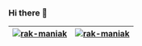 ### Hi there 👋

<!--
**AndriiBabushko/AndriiBabushko** is a ✨ _special_ ✨ repository because its `README.md` (this file) appears on your GitHub profile.

Here are some ideas to get you started:

- 🔭 I’m currently working on ...
- 🌱 I’m currently learning ...
- 👯 I’m looking to collaborate on ...
- 🤔 I’m looking for help with ...
- 💬 Ask me about ...
- 📫 How to reach me: ...
- 😄 Pronouns: ...
- ⚡ Fun fact: ...
-->

<table>
  <thead>
    <tr>
      <th>
        <a href="https://github.com/RAK-MANIAK/RAK-MANIAK">
          <img align="center" src="https://github-readme-stats-sigma-five.vercel.app/api?username=rak-maniak&show_icons=true&theme=dracula&hide_border=true" alt="rak-maniak" style="max-width: 100%;">
        </a>
      </th>
      <th>
        <a href="https://github.com/RAK-MANIAK/RAK-MANIAK">
          <img align="center" src="https://github-readme-stats-sigma-five.vercel.app/api/top-langs/?username=rak-maniak&layout=compact&theme=dracula&hide_border=true" alt="rak-maniak" style="max-width: 100%;">
        </a>
      </th>
      </tr>
  </thead>
</table>
